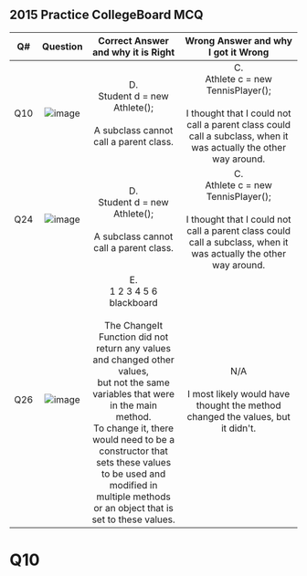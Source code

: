 ## 2015 Practice CollegeBoard MCQ

| Q# | Question | Correct Answer and why it is Right | Wrong Answer and why I got it Wrong |
| :---: | :---: | :---: | :---: |
| Q10 | ![image](https://user-images.githubusercontent.com/89210459/164267590-1373aedc-ae4a-4e95-afdc-6a962f30fabd.png) | D.  <br> Student d = new Athlete(); <br> <br> A subclass cannot call a parent class. | C.  <br> Athlete c = new TennisPlayer(); <br> <br> I thought that I could not call a parent class could call a subclass, when it was actually the other way around. |
| Q24 | ![image](https://user-images.githubusercontent.com/89210459/164270210-7201c6d2-45e8-400c-8669-00daad1c94a5.png) | D.  <br> Student d = new Athlete(); <br> <br> A subclass cannot call a parent class. | C.  <br> Athlete c = new TennisPlayer(); <br> <br> I thought that I could not call a parent class could call a subclass, when it was actually the other way around. |
| Q26 | ![image](https://user-images.githubusercontent.com/89210459/164271091-485b6025-ac3f-4f7e-bcde-43314a4fdfbb.png) | E.  <br> 1 2 3 4 5 6 blackboard <br> <br> The ChangeIt Function did not return any values and changed other values, <br> but not the same variables that were in the main method. <br> To change it, there would need to be a constructor that sets these values <br> to be used and modified in multiple methods or an object that is set to these values. | N/A <br> <br> I most likely would have thought the method changed the values, but it didn't. |

Q10
=======
